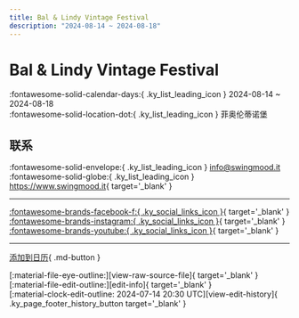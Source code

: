```yaml
---
title: Bal & Lindy Vintage Festival
description: "2024-08-14 ~ 2024-08-18"
---
```


# Bal & Lindy Vintage Festival 

:fontawesome-solid-calendar-days:{ .ky_list_leading_icon } 2024-08-14 ~ 2024-08-18  
:fontawesome-solid-location-dot:{ .ky_list_leading_icon } 菲奥伦蒂诺堡  

## 联系

:fontawesome-solid-envelope:{ .ky_list_leading_icon } <info@swingmood.it>  
:fontawesome-solid-globe:{ .ky_list_leading_icon } <https://www.swingmood.it>{ target='_blank' }  

---

 [:fontawesome-brands-facebook-f:{ .ky_social_links_icon }](https://www.facebook.com/swingmoodpage){ target='_blank' } [:fontawesome-brands-instagram:{ .ky_social_links_icon }](https://instagram.com/swingmood){ target='_blank' } [:fontawesome-brands-youtube:{ .ky_social_links_icon }](https://youtube.com/@swingmood5877){ target='_blank' }

---

[添加到日历](https://swing.news/ics/zh-Hans/2024/it/bal-n-lindy-vintage-festival-2024.ics){ .md-button }

<div class="ky_page_footer" markdown>
<div class="ky_page_footer_trailing" markdown="span">
[:material-file-eye-outline:][view-raw-source-file]{ target='_blank' }
[:material-file-edit-outline:][edit-info]{ target='_blank' }
</div>
<div class="ky_page_footer_leading" markdown="span">
[:material-clock-edit-outline: 2024-07-14 20:30 UTC][view-edit-history]{ .ky_page_footer_history_button target='_blank' }
</div>
</div>

[view-raw-source-file]: https://github.com/swingdance/events/blob/main/2024/it/bal-n-lindy-vintage-festival-2024.json "查看原始源文件"
[edit-info]: https://github.com/swingdance/events/issues/new?assignees=&labels=update+event&projects=&template=03-update_entity.yml&title=%5B2024%2Fit%5D%20Bal%20%26%20Lindy%20Vintage%20Festival&region=it&year=2024&id=bal-n-lindy-vintage-festival-2024&name=Bal%20%26%20Lindy%20Vintage%20Festival&org_id= "编辑信息"

[view-edit-history]: https://github.com/swingdance/events/commits/main/2024/it/bal-n-lindy-vintage-festival-2024.json "查看编辑历史"
